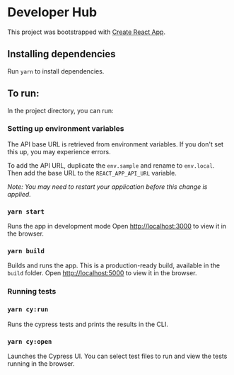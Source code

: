 # Developer Hub

This project was bootstrapped with [Create React App](https://github.com/facebook/create-react-app).

## Installing dependencies

Run `yarn` to install dependencies.

## To run:
In the project directory, you can run:

### Setting up environment variables

The API base URL is retrieved from environment variables. If you don't set this up, you may experience errors.

To add the API URL, duplicate the `env.sample` and rename to `env.local`. Then add the base URL to the `REACT_APP_API_URL` variable.

_Note: You may need to restart your application before this change is applied._

### `yarn start`

Runs the app in development mode
Open [http://localhost:3000](http://localhost:3000) to view it in the browser.

### `yarn build`

Builds and runs the app. This is a production-ready build, available in the `build` folder.
Open [http://localhost:5000](http://localhost:5000) to view it in the browser.

### Running tests

### `yarn cy:run`

Runs the cypress tests and prints the results in the CLI.

### `yarn cy:open`

Launches the Cypress UI. You can select test files to run and view the tests running in the browser.
